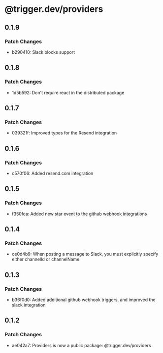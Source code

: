 # @trigger.dev/providers

## 0.1.9

### Patch Changes

- b290410: Slack blocks support

## 0.1.8

### Patch Changes

- 1d5b592: Don't require react in the distributed package

## 0.1.7

### Patch Changes

- 039321f: Improved types for the Resend integration

## 0.1.6

### Patch Changes

- c570f06: Added resend.com integration

## 0.1.5

### Patch Changes

- f350fca: Added new star event to the github webhook integrations

## 0.1.4

### Patch Changes

- ce0d4b9: When posting a message to Slack, you must explicitly specify either channelId or channelName

## 0.1.3

### Patch Changes

- b36f0d0: Added additional github webhook triggers, and improved the slack integration

## 0.1.2

### Patch Changes

- ae042a7: Providers is now a public package: @trigger.dev/providers
